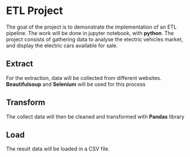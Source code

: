 # ETL Project
The goal of the project is to demonstrate the implementation of an ETL pipeline. The work will be done in jupyter notebook, with **python**.
The project consists of gathering data to analyse the electric vehicles market, and display the electric cars available for sale.
## Extract
For the extraction, data will be collected from different websites. **Beautifulsoup** and **Selenium** will be used for this process
## Transform
The collect data will then be cleaned and transformed with **Pandas** library
## Load
The result data will be loaded in a CSV file.
